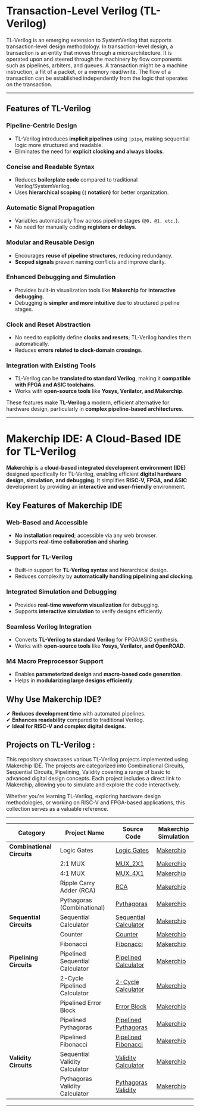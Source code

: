 # **Transaction-Level Verilog (TL-Verilog)**
TL-Verilog is an emerging extension to SystemVerilog that supports transaction-level design methodology. In transaction-level design, a transaction is an entity that moves through a microarchitecture. It is operated upon and steered through the machinery by flow components such as pipelines, arbiters, and queues. A transaction might be a machine instruction, a flit of a packet, or a memory read/write. The flow of a transaction can be established independently from the logic that operates on the transaction.  

---

## Features of TL-Verilog
### Pipeline-Centric Design
- TL-Verilog introduces **implicit pipelines** using `|pipe`, making sequential logic more structured and readable.
- Eliminates the need for **explicit clocking and always blocks**.

### Concise and Readable Syntax
- Reduces **boilerplate code** compared to traditional Verilog/SystemVerilog.
- Uses **hierarchical scoping (`|` notation)** for better organization.

### Automatic Signal Propagation
- Variables automatically flow across pipeline stages (`@0, @1, etc.`).
- No need for manually coding **registers or delays**.

### Modular and Reusable Design
- Encourages **reuse of pipeline structures**, reducing redundancy.
- **Scoped signals** prevent naming conflicts and improve clarity.

### Enhanced Debugging and Simulation
- Provides built-in visualization tools like **Makerchip** for **interactive debugging**.
- Debugging is **simpler and more intuitive** due to structured pipeline stages.

### Clock and Reset Abstraction
- No need to explicitly define **clocks and resets**; TL-Verilog handles them automatically.
- Reduces **errors related to clock-domain crossings**.

### Integration with Existing Tools
- TL-Verilog can be **translated to standard Verilog**, making it **compatible with FPGA and ASIC toolchains**.
- Works with **open-source tools** like **Yosys, Verilator, and Makerchip**.

These features make **TL-Verilog** a modern, efficient alternative for hardware design, particularly in **complex pipeline-based architectures**.

---

# **Makerchip IDE: A Cloud-Based IDE for TL-Verilog**
**Makerchip** is a **cloud-based integrated development environment (IDE)** designed specifically for TL-Verilog, enabling efficient **digital hardware design, simulation, and debugging**. It simplifies **RISC-V, FPGA, and ASIC** development by providing an **interactive and user-friendly** environment.

## **Key Features of Makerchip IDE**
### Web-Based and Accessible
- **No installation required**; accessible via any web browser.
- Supports **real-time collaboration and sharing**.

### Support for TL-Verilog
- Built-in support for **TL-Verilog syntax** and hierarchical design.
- Reduces complexity by **automatically handling pipelining and clocking**.

### Integrated Simulation and Debugging
- Provides **real-time waveform visualization** for debugging.
- Supports **interactive simulation** to verify designs efficiently.

### Seamless Verilog Integration
- Converts **TL-Verilog to standard Verilog** for FPGA/ASIC synthesis.
- Works with **open-source tools** like **Yosys, Verilator, and OpenROAD**.

### M4 Macro Preprocessor Support
- Enables **parameterized design** and **macro-based code generation**.
- Helps in **modularizing large designs efficiently**.

## **Why Use Makerchip IDE?**
✔ **Reduces development time** with automated pipelines.  
✔ **Enhances readability** compared to traditional Verilog.  
✔ **Ideal for RISC-V and complex digital designs.**  


## Projects on TL-Verilog :

This repository showcases various TL-Verilog projects implemented using Makerchip IDE. The projects are categorized into Combinational Circuits, Sequential Circuits, Pipelining, Validity covering a range of basic to advanced digital design concepts. Each project includes a direct link to Makerchip, allowing you to simulate and explore the code interactively.

Whether you're learning TL-Verilog, exploring hardware design methodologies, or working on RISC-V and FPGA-based applications, this collection serves as a valuable reference.


---

| **Category**                | **Project Name**                     | **Source Code**                                | **Makerchip Simulation** |
|-----------------------------|--------------------------------------|------------------------------------------------|-------------------------|
| **Combinational Circuits**  | Logic Gates                         | [Logic Gates](path/to/logic_gates)             | [Makerchip](https://makerchip.com/sandbox/0lYfohqE9/03lhpRr) |
|                             | 2:1 MUX                             | [MUX_2X1](path/to/mux_2x1)                     | [Makerchip](https://makerchip.com/sandbox/073fmhN5r/0Mjhqxm) |
|                             | 4:1 MUX                             | [MUX_4X1](path/to/mux_4x1)                     | [Makerchip](https://makerchip.com/sandbox/0rkfAhy2Z/08qh6wO) |
|                             | Ripple Carry Adder (RCA)            | [RCA](path/to/rca)                             | [Makerchip](https://makerchip.com/sandbox/073fmhN5r/0Nxh0Vm) |
|                             | Pythagoras (Combinational)          | [Pythagoras](path/to/pythagoras_comb)          | [Makerchip](https://makerchip.com/sandbox/0rkfAhy2Z/076hAWz) |
| **Sequential Circuits**     | Sequential Calculator               | [Sequential Calculator](path/to/sequential_calculator) | [Makerchip](https://makerchip.com/sandbox/0rkfAhy2Z/0k5hOq4) |
|                             | Counter                             | [Counter](path/to/counter)                     | [Makerchip](https://makerchip.com/sandbox/0rkfAhy2Z/0g5hAYw) |
|                             | Fibonacci                           | [Fibonacci](path/to/fibonacci)                 | [Makerchip](https://makerchip.com/sandbox/0rkfAhy2Z/00ghGrm) |
| **Pipelining Circuits**     | Pipelined Sequential Calculator     | [Pipelined Calculator](path/to/pipelined_calculator) | [Makerchip](https://makerchip.com/sandbox/0rkfAhy2Z/0oYhrKJ) |
|                             | 2-Cycle Pipelined Calculator        | [2-Cycle Calculator](path/to/2cycle_calculator) | [Makerchip](https://makerchip.com/sandbox/0rkfAhy2Z/0qjh874) |
|                             | Pipelined Error Block               | [Error Block](path/to/error_block)             | [Makerchip](https://makerchip.com/sandbox/0rkfAhy2Z/0nZh76n) |
|                             | Pipelined Pythagoras                | [Pipelined Pythagoras](path/to/pipelined_pythagoras) | [Makerchip](https://makerchip.com/sandbox/0rkfAhy2Z/0lOh2z6) |
|                             | Pipelined Fibonacci                 | [Pipelined Fibonacci](path/to/pipelined_fibonacci) | [Makerchip](https://makerchip.com/sandbox/0rkfAhy2Z/0mwhjR8) |
| **Validity Circuits**       | Sequential Validity Calculator      | [Validity Calculator](path/to/validity_calculator) | [Makerchip](https://makerchip.com/sandbox/073fmhNyx/0AnhN18) |
|                             | Pythagoras Validity Calculator      | [Pythagoras Validity](path/to/pythagoras_validity) | [Makerchip](https://makerchip.com/sandbox/073fmhNyx/0vgh7yK) |

---
